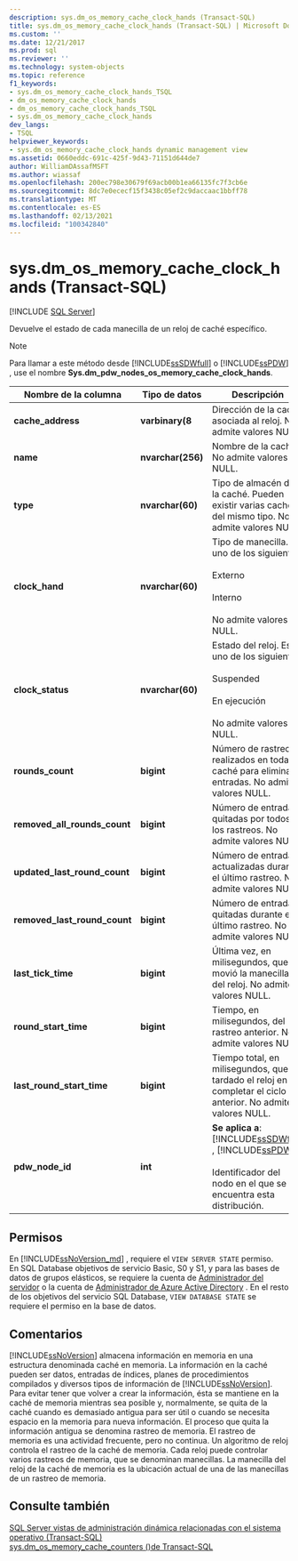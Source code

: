 ```yaml
---
description: sys.dm_os_memory_cache_clock_hands (Transact-SQL)
title: sys.dm_os_memory_cache_clock_hands (Transact-SQL) | Microsoft Docs
ms.custom: ''
ms.date: 12/21/2017
ms.prod: sql
ms.reviewer: ''
ms.technology: system-objects
ms.topic: reference
f1_keywords:
- sys.dm_os_memory_cache_clock_hands_TSQL
- dm_os_memory_cache_clock_hands
- dm_os_memory_cache_clock_hands_TSQL
- sys.dm_os_memory_cache_clock_hands
dev_langs:
- TSQL
helpviewer_keywords:
- sys.dm_os_memory_cache_clock_hands dynamic management view
ms.assetid: 0660eddc-691c-425f-9d43-71151d644de7
author: WilliamDAssafMSFT
ms.author: wiassaf
ms.openlocfilehash: 200ec798e30679f69acb00b1ea66135fc7f3cb6e
ms.sourcegitcommit: 8dc7e0ececf15f3438c05ef2c9daccaac1bbff78
ms.translationtype: MT
ms.contentlocale: es-ES
ms.lasthandoff: 02/13/2021
ms.locfileid: "100342840"
---
```

# <a name="sysdm_os_memory_cache_clock_hands-transact-sql"></a>sys.dm_os_memory_cache_clock_hands (Transact-SQL)
[!INCLUDE [SQL Server](../../includes/applies-to-version/sqlserver.md)]

  Devuelve el estado de cada manecilla de un reloj de caché específico.  
  
> [!NOTE]  
>  Para llamar a este método desde [!INCLUDE[ssSDWfull](../../includes/sssdwfull-md.md)] o [!INCLUDE[ssPDW](../../includes/sspdw-md.md)] , use el nombre **Sys.dm_pdw_nodes_os_memory_cache_clock_hands**.  
  
|Nombre de la columna|Tipo de datos|Descripción|  
|-----------------|---------------|-----------------|  
|**cache_address**|**varbinary(8**|Dirección de la caché asociada al reloj. No admite valores NULL.|  
|**name**|**nvarchar(256)**|Nombre de la caché. No admite valores NULL.|  
|**type**|**nvarchar(60)**|Tipo de almacén de la caché. Pueden existir varias cachés del mismo tipo. No admite valores NULL.|  
|**clock_hand**|**nvarchar(60)**|Tipo de manecilla. Es uno de los siguientes:<br /><br /> Externo<br /><br /> Interno<br /><br /> No admite valores NULL.|  
|**clock_status**|**nvarchar(60)**|Estado del reloj. Es uno de los siguientes:<br /><br /> Suspended<br /><br /> En ejecución<br /><br /> No admite valores NULL.|  
|**rounds_count**|**bigint**|Número de rastreos realizados en toda la caché para eliminar entradas. No admite valores NULL.|  
|**removed_all_rounds_count**|**bigint**|Número de entradas quitadas por todos los rastreos. No admite valores NULL.|  
|**updated_last_round_count**|**bigint**|Número de entradas actualizadas durante el último rastreo. No admite valores NULL.|  
|**removed_last_round_count**|**bigint**|Número de entradas quitadas durante el último rastreo. No admite valores NULL.|  
|**last_tick_time**|**bigint**|Última vez, en milisegundos, que se movió la manecilla del reloj. No admite valores NULL.|  
|**round_start_time**|**bigint**|Tiempo, en milisegundos, del rastreo anterior. No admite valores NULL.|  
|**last_round_start_time**|**bigint**|Tiempo total, en milisegundos, que ha tardado el reloj en completar el ciclo anterior. No admite valores NULL.|  
|**pdw_node_id**|**int**|**Se aplica a**: [!INCLUDE[ssSDWfull](../../includes/sssdwfull-md.md)] , [!INCLUDE[ssPDW](../../includes/sspdw-md.md)]<br /><br /> Identificador del nodo en el que se encuentra esta distribución.|  
  
## <a name="permissions"></a>Permisos  

En [!INCLUDE[ssNoVersion_md](../../includes/ssnoversion-md.md)] , requiere el `VIEW SERVER STATE` permiso.   
En SQL Database objetivos de servicio Basic, S0 y S1, y para las bases de datos de grupos elásticos, se requiere la cuenta de [Administrador del servidor](https://docs.microsoft.com/azure/azure-sql/database/logins-create-manage#existing-logins-and-user-accounts-after-creating-a-new-database) o la cuenta de [Administrador de Azure Active Directory](https://docs.microsoft.com/azure/azure-sql/database/authentication-aad-overview#administrator-structure) . En el resto de los objetivos del servicio SQL Database, `VIEW DATABASE STATE` se requiere el permiso en la base de datos.   
  
## <a name="remarks"></a>Comentarios  
 [!INCLUDE[ssNoVersion](../../includes/ssnoversion-md.md)] almacena información en memoria en una estructura denominada caché en memoria. La información en la caché pueden ser datos, entradas de índices, planes de procedimientos compilados y diversos tipos de información de [!INCLUDE[ssNoVersion](../../includes/ssnoversion-md.md)]. Para evitar tener que volver a crear la información, ésta se mantiene en la caché de memoria mientras sea posible y, normalmente, se quita de la caché cuando es demasiado antigua para ser útil o cuando se necesita espacio en la memoria para nueva información. El proceso que quita la información antigua se denomina rastreo de memoria. El rastreo de memoria es una actividad frecuente, pero no continua. Un algoritmo de reloj controla el rastreo de la caché de memoria. Cada reloj puede controlar varios rastreos de memoria, que se denominan manecillas. La manecilla del reloj de la caché de memoria es la ubicación actual de una de las manecillas de un rastreo de memoria.  

## <a name="see-also"></a>Consulte también  
 [SQL Server vistas de administración dinámica relacionadas con el sistema operativo &#40;Transact-SQL&#41;](../../relational-databases/system-dynamic-management-views/sql-server-operating-system-related-dynamic-management-views-transact-sql.md)    
 [sys.dm_os_memory_cache_counters &#40;&#41;de Transact-SQL ](../../relational-databases/system-dynamic-management-views/sys-dm-os-memory-cache-counters-transact-sql.md)
  

